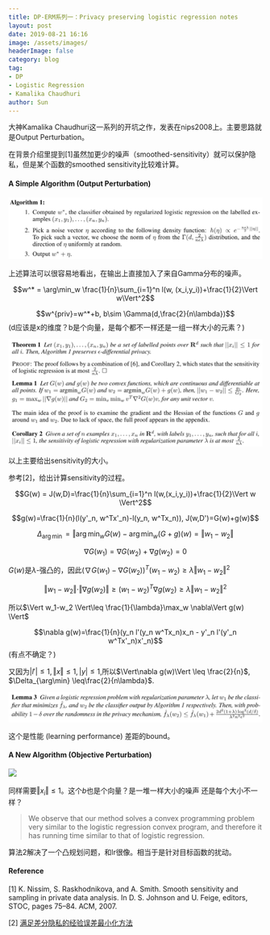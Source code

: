 ```yaml
---
title: DP-ERM系列一：Privacy preserving logistic regression notes
layout: post
date: 2019-08-21 16:16
image: /assets/images/
headerImage: false
category: blog
tag:
- DP
- Logistic Regression
- Kamalika Chaudhuri
author: Sun
---
```


大神Kamalika Chaudhuri这一系列的开坑之作，发表在nips2008上。主要思路就是Output Perturbation。

在背景介绍里提到[1]虽然加更少的噪声（smoothed-sensitivity）就可以保护隐私，但是某个函数的smoothed sensitivity比较难计算。

#### A Simple Algorithm (Output Perturbation)

![](/assets/images/2019-08-21-pplr/image-20190821164957915.png)

上述算法可以很容易地看出，在输出上直接加入了来自Gamma分布的噪声。

$$w^* = \arg\min_w \frac{1}{n}\sum_{i=1}^n l(w, (x_i,y_i))+\frac{1}{2}\Vert w\Vert^2$$

$$w^{priv}=w^*+b, b\sim \Gamma(d,\frac{2}{n\lambda})$$ (d应该是x的维度？b是个向量，是每个都不一样还是一组一样大小的元素？)

![](/assets/images/2019-08-21-pplr/image-20190821172118987.png)

以上主要给出sensitivity的大小。

参考[2]，给出计算sensitivity的过程。

$$G(w) = J(w,D)=\frac{1}{n}\sum_{i=1}^n l(w,(x_i,y_i))+\frac{1}{2}\Vert w \Vert^2$$

$$g(w)=\frac{1}{n}(l(y'_n, w^Tx'_n)-l(y_n, w^Tx_n)), J(w,D')=G(w)+g(w)$$

$$\Delta_{\arg\min}=\Vert \arg\min_w G(w)-\arg\min_w (G+g)(w) = \Vert w_1-w_2 \Vert$$

$$\nabla G(w_1)=\nabla G(w_2)+\nabla g(w_2)=0$$

$G(w)$是$\lambda$-强凸的，因此$(\nabla G(w_1)-\nabla G(w_2))^T(w_1-w_2) \geq \lambda\Vert w_1-w_2 \Vert^2$ 

$$\Vert w_1-w_2 \Vert\cdot\Vert\nabla g(w_2)\Vert \geq (w_1-w_2)^T \nabla g(w_2)\geq \lambda\Vert w_1-w_2\Vert^2$$

所以$\Vert w_1-w_2 \Vert\leq \frac{1}{\lambda}\max_w \nabla\Vert g(w) \Vert$

$$\nabla g(w)=\frac{1}{n}(y_n l'(y_n w^Tx_n)x_n - y'_n l'(y'_n w^Tx'_n)x'_n)$$ (有点不确定？)

又因为$\vert l'\vert\leq 1, \Vert x\Vert\leq 1, \vert y\vert \leq 1$,所以$\Vert\nabla g(w)\Vert \leq \frac{2}{n}$, $\Delta_{\arg\min} \leq\frac{2}{n\lambda}$.

![](/assets/images/2019-08-21-pplr/image-20190821202229018.png)

这个是性能 (learning performance) 差距的bound。

#### A New Algorithm (Objective Perturbation)

![](/Users/sunjie/Documents/workspace/maidousj.github.io/assets/images/2019-08-21-pplr/image-20190821203206628.png)

同样需要$\Vert x_i \Vert \leq 1$。这个$b$也是个向量？是一堆一样大小的噪声 还是每个大小不一样？

> We observe that our method solves a convex programming problem very similar to the logistic regression convex program, and therefore it has running time similar to that of logistic regression.

算法2解决了一个凸规划问题，和lr很像。相当于是针对目标函数的扰动。





#### Reference 

[1] K. Nissim, S. Raskhodnikova, and A. Smith. Smooth sensitivity and sampling in private data analysis. In D. S. Johnson and U. Feige, editors, STOC, pages 75–84. ACM, 2007.

[2] [满足差分隐私的经验误差最小化方法](https://zhuanlan.zhihu.com/p/55757642)



